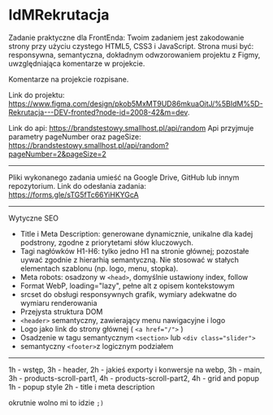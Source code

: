 # IdMRekrutacja

Zadanie praktyczne dla FrontEnda:
Twoim zadaniem jest zakodowanie strony przy użyciu czystego HTML5,
CSS3 i JavaScript. Strona musi być: responsywna, semantyczna,
dokładnym odwzorowaniem projektu z Figmy, uwzględniająca komentarze w
projekcie.

Komentarze na projekcie rozpisane.

Link do projektu:
https://www.figma.com/design/pkob5MxMT9UD86mkuaOitJ/%5BIdM%5D-Rekrutacja---DEV-fronted?node-id=2008-42&m=dev.

Link do api: https://brandstestowy.smallhost.pl/api/random
Api przyjmuje parametry pageNumber oraz pageSize:
https://brandstestowy.smallhost.pl/api/random?pageNumber=2&pageSize=2

---

Pliki wykonanego zadania umieść na Google Drive, GitHub lub innym
repozytorium. Link do odesłania zadania:
https://forms.gle/sTG5fTc66YiHKYGcA

---

Wytyczne SEO

- Title i Meta Description: generowane dynamicznie, unikalne dla kadej podstrony, zgodne z priorytetami słów kluczowych.
- Tagi nagłówków H1-H6: tylko jedno H1 na stronie głównej; pozostałe uywać zgodnie z hierarhią semantyczną. Nie stosować w stałych elementach szablonu (np. logo, menu, stopka).
- Meta robots: osadzony w `<head>`, domyślnie ustawiony index, follow
- Format WebP, loading="lazy", pełne alt z opisem kontekstowym
- srcset do obsługi responsywnych grafik, wymiary adekwatne do wymiaru renderowania
- Przejysta struktura DOM
- `<header>` semantyczny, zawierający menu nawigacyjne i logo
- Logo jako link do strony głównej ( `<a href="/">` )
- Osadzenie w tagu semantycznym `<section>` lub `<div class="slider">`
- semantyczny `<footer>`z logicznym podziałem

---

1h - wstęp,
3h - header,
2h - jakieś exporty i konwersje na webp,
3h - main,
3h - products-scroll-part1,
4h - products-scroll-part2,
4h - grid and popup
1h - popup style
2h - title i meta description

okrutnie wolno mi to idzie `;)`

